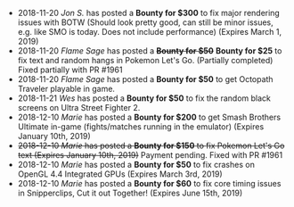- 2018-11-20 _Jon S._ has posted a **Bounty for $300** to fix major rendering issues with BOTW (Should look pretty good, can still be minor issues, e.g. like SMO is today. Does not include performance) (Expires March 1, 2019)
- 2018-11-20 _Flame Sage_ has posted a ~~**Bounty for $50**~~ **Bounty for $25** to fix text and random hangs in Pokemon Let's Go. (Partially completed) Fixed partially with PR #1961
- 2018-11-20 _Flame Sage_ has posted a **Bounty for $50** to get Octopath Traveler playable in game.
- 2018-11-21 _Wes_ has posted a **Bounty for $50** to fix the random black screens on Ultra Street Fighter 2.
- 2018-12-10 _Marie_ has posted a **Bounty for $200** to get Smash Brothers Ultimate in-game (fights/matches running in the emulator) (Expires January 10th, 2019)
- ~~2018-12-10 _Marie_ has posted a **Bounty for $150** to fix Pokemon Let's Go text (Expires January 10th, 2019)~~ Payment pending. Fixed with PR #1961
- 2018-12-10 _Marie_ has posted a **Bounty for $50** to fix crashes on OpenGL 4.4 Integrated GPUs (Expires March 3rd, 2019)
- 2018-12-10 _Marie_ has posted a **Bounty for $60** to fix core timing issues in Snipperclips, Cut it out Together! (Expires June 15th, 2019)